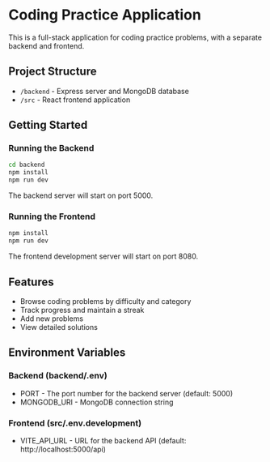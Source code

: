 
# Coding Practice Application

This is a full-stack application for coding practice problems, with a separate backend and frontend.

## Project Structure

- `/backend` - Express server and MongoDB database
- `/src` - React frontend application

## Getting Started

### Running the Backend

```bash
cd backend
npm install
npm run dev
```

The backend server will start on port 5000.

### Running the Frontend

```bash
npm install
npm run dev
```

The frontend development server will start on port 8080.

## Features

- Browse coding problems by difficulty and category
- Track progress and maintain a streak
- Add new problems
- View detailed solutions

## Environment Variables

### Backend (backend/.env)
- PORT - The port number for the backend server (default: 5000)
- MONGODB_URI - MongoDB connection string

### Frontend (src/.env.development)
- VITE_API_URL - URL for the backend API (default: http://localhost:5000/api)
